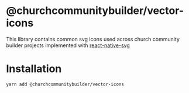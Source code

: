# @churchcommunitybuilder/vector-icons

This library contains common svg icons used across church community builder projects implemented with [react-native-svg](https://github.com/react-native-community/react-native-svg)

# Installation

`yarn add @churchcommunitybuilder/vector-icons`
